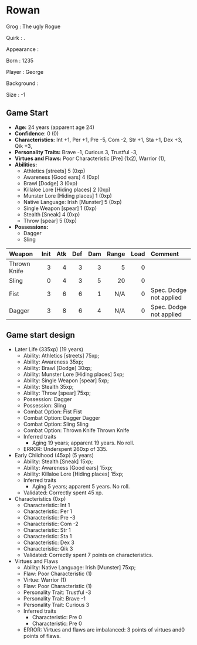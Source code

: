 # Rowan

Grog
: The ugly Rogue

Quirk
: .

Appearance
: 

Born
: 1235

Player
: George

Background
: 

Size
: -1

## Game Start

+ **Age:** 24 years (apparent age 24)
+ **Confidence**: 0 (0)
+ **Characteristics:** 
Int +1, 
Per +1, 
Pre -5, 
Com -2, 
Str +1, 
Sta +1, 
Dex +3, 
Qik +3, 
+ **Personality Traits:** 
Brave -1, 
Curious 3, 
Trustful -3, 
+ **Virtues and Flaws:** 
Poor Characteristic [Pre] (1x2), 
Warrior (1), 
+ **Abilities:**
    + Athletics [streets] 5 (0xp)
    + Awareness [Good ears] 4 (0xp)
    + Brawl [Dodge] 3 (0xp)
    + Killaloe Lore [Hiding places] 2 (0xp)
    + Munster Lore [Hiding places] 1 (0xp)
    + Native Language: Irish [Munster] 5 (0xp)
    + Single Weapon [spear] 1 (0xp)
    + Stealth [Sneak] 4 (0xp)
    + Throw [spear] 5 (0xp)
+ **Possessions:**
    + Dagger
    + Sling

| Weapon | Init | Atk | Def | Dam | Range | Load | Comment |
|  :- |  -: |  -: |  -: |  -: |  -: |  -: | :- |
| Thrown Knife | 3 | 4 | 3 | 3 | 5 | 0 |  |
| Sling | 0 | 4 | 3 | 5 | 20 | 0 |  |
| Fist | 3 | 6 | 6 | 1 | N/A | 0 | Spec. Dodge not applied |
| Dagger | 3 | 8 | 6 | 4 | N/A | 0 | Spec. Dodge not applied |

## Game start design

+ Later Life (335xp) (19 years)
    + Ability: Athletics [streets] 75xp; 
    + Ability: Awareness 35xp; 
    + Ability: Brawl [Dodge] 30xp; 
    + Ability: Munster Lore [Hiding places] 5xp; 
    + Ability: Single Weapon [spear] 5xp; 
    + Ability: Stealth 35xp; 
    + Ability: Throw [spear] 75xp; 
    + Possession: Dagger
    + Possession: Sling
    + Combat Option: Fist Fist
    + Combat Option: Dagger Dagger
    + Combat Option: Sling Sling
    + Combat Option: Thrown Knife Thrown Knife
    + Inferred traits
        + Aging 19 years; apparent 19 years. No roll. 
    + ERROR: Underspent 260xp of 335.
+ Early Childhood (45xp) (5 years)
    + Ability: Stealth [Sneak] 15xp; 
    + Ability: Awareness [Good ears] 15xp; 
    + Ability: Killaloe Lore [Hiding places] 15xp; 
    + Inferred traits
        + Aging 5 years; apparent 5 years. No roll. 
    + Validated: Correctly spent 45 xp.
+ Characteristics (0xp)
    + Characteristic: Int 1
    + Characteristic: Per 1
    + Characteristic: Pre -3
    + Characteristic: Com -2
    + Characteristic: Str 1
    + Characteristic: Sta 1
    + Characteristic: Dex 3
    + Characteristic: Qik 3
    + Validated: Correctly spent 7 points on characteristics.
+ Virtues and Flaws
    + Ability: Native Language: Irish [Munster] 75xp; 
    + Flaw: Poor Characteristic (1)
    + Virtue: Warrior (1)
    + Flaw: Poor Characteristic (1)
    + Personality Trait: Trustful -3
    + Personality Trait: Brave -1
    + Personality Trait: Curious 3
    + Inferred traits
        + Characteristic: Pre 0
        + Characteristic: Pre 0
    + ERROR: Virtues and flaws are imbalanced: 3 points of virtues and0 points of flaws.

